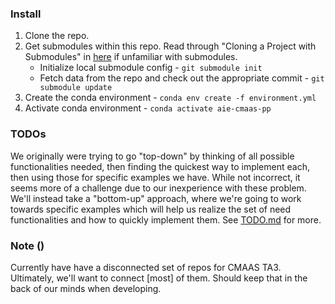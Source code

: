 ### Install
1. Clone the repo.
2. Get submodules within this repo. Read through "Cloning a Project with Submodules" in [here](https://git-scm.com/book/en/v2/Git-Tools-Submodules) if unfamiliar with submodules.
    - Initialize local submodule config - `git submodule init`
    - Fetch data from the repo and check out the appropriate commit - `git submodule update`
3. Create the conda environment - `conda env create -f environment.yml`
4. Activate conda environment - `conda activate aie-cmaas-pp`

### TODOs
We originally were trying to go "top-down" by thinking of all possible functionalities needed, then finding the quickest way to implement each, then using those for specific examples we have. While not incorrect, it seems more of a challenge due to our inexperience with these problem. We'll instead take a "bottom-up" approach, where we're going to work towards specific examples which will help us realize the set of need functionalities and how to quickly implement them. See [TODO.md](./TODO.md) for more.

### Note ()
Currently have have a disconnected set of repos for CMAAS TA3. Ultimately, we'll want to connect [most] of them. Should keep that in the back of our minds when developing.
